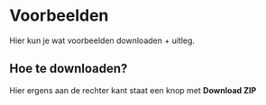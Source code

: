 Voorbeelden
===========

Hier kun je wat voorbeelden downloaden + uitleg.


Hoe te downloaden?
------------------

Hier ergens aan de rechter kant staat een knop met
**Download ZIP**